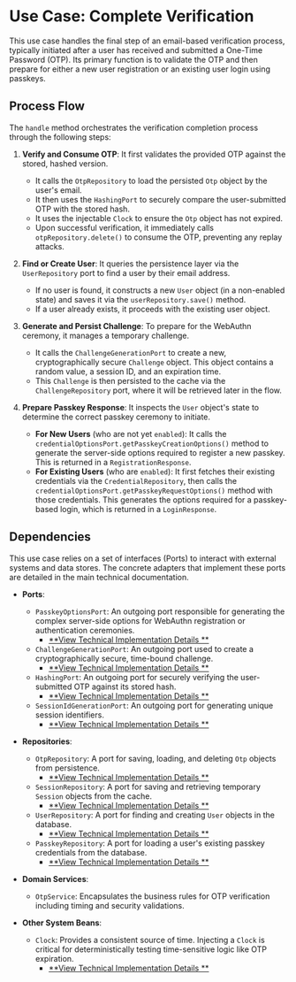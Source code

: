 # Use Case: Complete Verification

This use case handles the final step of an email-based verification process, typically initiated after a user has
received and submitted a One-Time Password (OTP). Its primary function is to validate the OTP and then prepare for
either a new user registration or an existing user login using passkeys.

## Process Flow

The `handle` method orchestrates the verification completion process through the following steps:

1. **Verify and Consume OTP**: It first validates the provided OTP against the stored, hashed version.
    * It calls the `OtpRepository` to load the persisted `Otp` object by the user's email.
    * It then uses the `HashingPort` to securely compare the user-submitted OTP with the stored hash.
    * It uses the injectable `Clock` to ensure the `Otp` object has not expired.
    * Upon successful verification, it immediately calls `otpRepository.delete()` to consume the OTP, preventing any
      replay attacks.

2. **Find or Create User**: It queries the persistence layer via the `UserRepository` port to find a user by their email
   address.
    * If no user is found, it constructs a new `User` object (in a non-enabled state) and saves it via the
      `userRepository.save()` method.
    * If a user already exists, it proceeds with the existing user object.

3. **Generate and Persist Challenge**: To prepare for the WebAuthn ceremony, it manages a temporary challenge.
    * It calls the `ChallengeGenerationPort` to create a new, cryptographically secure `Challenge` object. This object
      contains a random value, a session ID, and an expiration time.
    * This `Challenge` is then persisted to the cache via the `ChallengeRepository` port, where it will be retrieved
      later in the flow.

4. **Prepare Passkey Response**: It inspects the `User` object's state to determine the correct passkey ceremony to
   initiate.
    * **For New Users** (who are not yet `enabled`): It calls the `credentialOptionsPort.getPasskeyCreationOptions()`
      method to generate the server-side options required to register a new passkey. This is returned in a
      `RegistrationResponse`.
    * **For Existing Users** (who are `enabled`): It first fetches their existing credentials via the
      `CredentialRepository`, then calls the `credentialOptionsPort.getPasskeyRequestOptions()` method with those
      credentials. This generates the options required for a passkey-based login, which is returned in a
      `LoginResponse`.

## Dependencies

This use case relies on a set of interfaces (Ports) to interact with external systems and data stores. The concrete
adapters that implement these ports are detailed in the main technical documentation.

* **Ports**:
    * `PasskeyOptionsPort`: An outgoing port responsible for generating the complex server-side options for WebAuthn
      registration or authentication ceremonies.
        * [**View Technical Implementation Details
          **](https://github.com/BankApp-project/auth/wiki/Implementation-Details#passkey-options-generation)
    * `ChallengeGenerationPort`: An outgoing port used to create a cryptographically secure, time-bound challenge.
        * [**View Technical Implementation Details
          **](https://github.com/BankApp-project/auth/wiki/Implementation-Details#challenge-generation-and-caching)
    * `HashingPort`: An outgoing port for securely verifying the user-submitted OTP against its stored hash.
        * [**View Technical Implementation Details
          **](https://github.com/BankApp-project/auth/wiki/Implementation-Details#otp-hashing)
    * `SessionIdGenerationPort`: An outgoing port for generating unique session identifiers.
        * [**View Technical Implementation Details
          **](https://github.com/BankApp-project/auth/wiki/Implementation-Details#challenge-generation-and-caching)

* **Repositories**:
    * `OtpRepository`: A port for saving, loading, and deleting `Otp` objects from persistence.
        * [**View Technical Implementation Details
          **](https://github.com/BankApp-project/auth/wiki/Implementation-Details#otp-storage-and-repository)
    * `SessionRepository`: A port for saving and retrieving temporary `Session` objects from the cache.
        * [**View Technical Implementation Details
          **](https://github.com/BankApp-project/auth/wiki/Implementation-Details#challenge-generation-and-caching)
    * `UserRepository`: A port for finding and creating `User` objects in the database.
        * [**View Technical Implementation Details
          **](https://github.com/BankApp-project/auth/wiki/Implementation-Details#user-and-passkey-persistence)
    * `PasskeyRepository`: A port for loading a user's existing passkey credentials from the database.
        * [**View Technical Implementation Details
          **](https://github.com/BankApp-project/auth/wiki/Implementation-Details#user-and-passkey-persistence)

* **Domain Services**:
    * `OtpService`: Encapsulates the business rules for OTP verification including timing and security validations.

* **Other System Beans**:
    * `Clock`: Provides a consistent source of time. Injecting a `Clock` is critical for deterministically testing
      time-sensitive logic like OTP expiration.
        * [**View Technical Implementation Details
          **](https://github.com/BankApp-project/auth/wiki/Implementation-Details#serialization-and-system-beans)